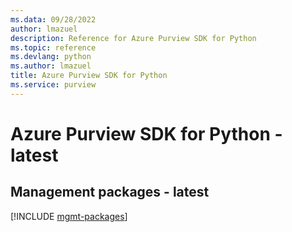 ```yaml
---
ms.data: 09/28/2022
author: lmazuel
description: Reference for Azure Purview SDK for Python
ms.topic: reference
ms.devlang: python
ms.author: lmazuel
title: Azure Purview SDK for Python
ms.service: purview
---
```

# Azure Purview SDK for Python - latest

## Management packages - latest
[!INCLUDE [mgmt-packages](purview-mgmt-index.md)]